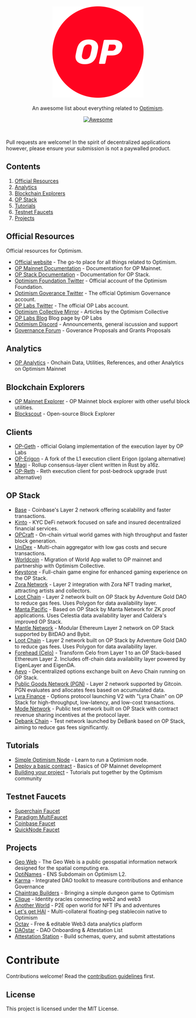 <br/>
<div align="center">
  <img width="250px" src="./Profile-Logo.png">
</div>
<br/>
<div align="center">
An awesome list about everything related to <a href='https://raw.githubusercontent.com/ethereum-optimism/brand-kit/main/assets/images/Profile-Logo.png'>Optimism</a>.
<br />

[![Awesome](https://awesome.re/badge.svg)](https://awesome.re)
</div>
<br/>

Pull requests are welcome! In the spirit of decentralized applications however, please ensure your submission is not a paywalled product.


## Contents

1. [Official Resources](#documentation)
2. [Analytics](#analytics)
3. [Blockchain Explorers](#blockchain-explorers)
4. [OP Stack](#op-stack)
5. [Tutorials](#tutorials)
6. [Testnet Faucets](#testnet-faucets)
7. [Projects](#projects)



## Official Resources

Official resources for Optimism.

- [Official website](https://www.optimism.io/) - The go-to place for all things related to Optimism.
- [OP Mainnet Documentation](https://community.optimism.io/) - Documentation for OP Mainnet.
- [OP Stack Documentation](https://stack.optimism.io/) - Documentation for OP Stack.
- [Optimism Foundation Twitter](https://twitter.com/optimismFND) - Official account of the Optimism Foundation.
- [Optimism Goverance Twitter](https://twitter.com/OptimismGov) - The official Optimism Governance account.
- [OP Labs Twitter](https://twitter.com/OPLabsPBC) - The official OP Labs account.
- [Optimism Collective Mirror](https://optimism.mirror.xyz/) - Articles by the Optimism Collective
- [OP Labs Blog](https://blog.oplabs.co/) Blog page by OP Labs
- [Optimism Discord](https://discord.gg/optimism) - Announcements, general iscussion and support
- [Governance Forum](https://gov.optimism.io/) - Goverance Proposals and Grants Proposals

## Analytics

- [OP Analytics](https://github.com/ethereum-optimism/op-analytics) - Onchain Data, Utilities, References, and other Analytics on Optimism Mainnet

## Blockchain Explorers

- [OP Mainnet Explorer](https://optimistic.etherscan.io/) - OP Mainnet block explorer with other useful block utilities.
- [Blockscout](https://optimism.blockscout.com/) - Open-source Block Explorer

## Clients

- [OP-Geth](https://github.com/ethereum-optimism/op-geth) - official Golang implementation of the execution layer by OP Labs
- [OP-Erigon](https://github.com/testinprod-io/op-erigon) - A fork of the L1 execution client Erigon (golang alternative)
- [Magi](https://github.com/a16z/magi) - Rollup consensus-layer client written in Rust by a16z.
- [OP-Reth](https://github.com/paradigmxyz/reth/pull/1569) - Reth execution client for post-bedrock upgrade (rust alternative)
  
## OP Stack

- [Base](https://base.org/) - Coinbase's Layer 2 network offering scalability and faster transactions.
- [Kinto](https://kinto.xyz/) - KYC DeFi network focused on safe and insured decentralized financial services.
- [OPCraft](https://opcraft.mud.dev/) - On-chain virtual world games with high throughput and faster block generation.
- [UniDex](https://www.unidex.exchange/) - Multi-chain aggregator with low gas costs and secure transactions.
- [Worldcoin](https://worldcoin.org/) - Migration of World App wallet to OP mainnet and partnership with Optimism Collective.
- [Keystone](https://github.com/curio-research/keystone) - Full-chain game engine for enhanced gaming experience on the OP Stack.
- [Zora Network](https://ethereum.github.io/yellowpaper/paper.pdf) - Layer 2 integration with Zora NFT trading market, attracting artists and collectors.
- [Loot Chain](https://github.com/ethereum/wiki/wiki/White-Paper) - Layer 2 network built on OP Stack by Adventure Gold DAO to reduce gas fees. Uses Polygon for data availability layer.
- [Manta Pacific](https://ethereum.github.io/yellowpaper/paper.pdf) - Based on OP Stack by Manta Network for ZK proof applications. Uses Celestia data availability layer and Caldera's improved OP Stack.
- [Mantle Network](https://ethereum.github.io/yellowpaper/paper.pdf) - Modular Ethereum Layer 2 network on OP Stack supported by BitDAO and Bybit.
- [Loot Chain](https://github.com/ethereum/wiki/wiki/White-Paper) - Layer 2 network built on OP Stack by Adventure Gold DAO to reduce gas fees. Uses Polygon for data availability layer.
- [Forehead (Celo)](https://ethereum.github.io/yellowpaper/paper.pdf) - Transform Celo from Layer 1 to an OP Stack-based Ethereum Layer 2. Includes off-chain data availability layer powered by EigenLayer and EigenDA.
- [Aevo](https://ethereum.github.io/yellowpaper/paper.pdf) - Decentralized options exchange built on Aevo Chain running on OP Stack.
- [Public Goods Network (PGN)](https://github.com/ethereum/wiki/wiki/White-Paper) - Layer 2 network supported by Gitcoin. PGN evaluates and allocates fees based on accumulated data.
- [Lyra Finance](https://ethereum.github.io/yellowpaper/paper.pdf) - Options protocol launching V2 with "Lyra Chain" on OP Stack for high-throughput, low-latency, and low-cost transactions.
- [Mode Network](https://ethereum.github.io/yellowpaper/paper.pdf) - Public test network built on OP Stack with contract revenue sharing incentives at the protocol layer.
- [Debank Chain](https://ethereum.github.io/yellowpaper/paper.pdf) - Test network launched by DeBank based on OP Stack, aiming to reduce gas fees significantly.

  

## Tutorials

- [Simple Optimism Node](https://github.com/smartcontracts/simple-optimism-node) - Learn to run a Optimism node.
- [Deploy a basic contract](https://github.com/ethereum-optimism/optimism-tutorial/tree/main/getting-started) - Basics of OP Mainnet development
- [Building your project](https://github.com/ethereum-optimism/optimism-tutorial) - Tutorials put together by the Optimism community

## Testnet Faucets

- [Superchain Faucet](https://app.optimism.io/faucet) 
- [Paradigm MultiFaucet](https://faucet.paradigm.xyz/) 
- [Coinbase Faucet](https://coinbase.com/faucets/optimism-goerli-faucet)
- [QuickNode Faucet](https://faucet.quicknode.com/optimism/goerli)
  
## Projects

- [Geo Web](https://www.geoweb.network/) - The Geo Web is a public geospatial information network designed for the spatial computing era.
- [OptiNames](https://optinames.xyz/) - ENS Subdomain on Optimism L2.
- [Karma](https://www.karmahq.xyz/) - Integrated DAO toolkit to measure contributions and enhance Governance
- [Chaintrap Builders](https://www.polysensus.com/) - Bringing a simple dungeon game to Optimism
- [Clique](https://clique.social/) - Identity oracles connecting web2 and web3
- [Another World](https://anotherworld.gg/) - P2E open world for NFT IPs and adventures
- [Let's get HAI](https://www.letsgethai.com/#/) - Multi-collateral floating-peg stablecoin native to Optimism
- [Octav](https://octav.fi/) - Free & editable Web3 data analytics platform
- [DAOstar](https://daostar.org/) - DAO Onboarding & Attestation List
- [Attestation Station](https://optimism.easscan.org/) - Build schemas, query, and submit attestations



# Contribute

Contributions welcome! Read the [contribution guidelines](contributing.md) first.

## License

This project is licensed under the MIT License.
